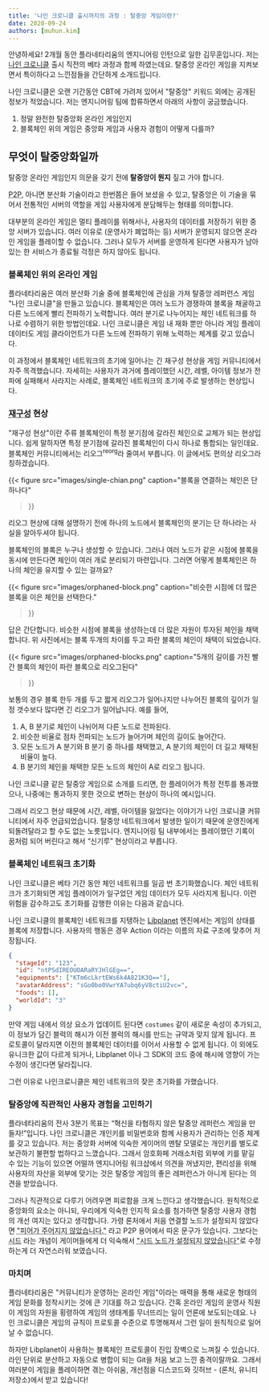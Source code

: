 ```yaml
---
title: '나인 크로니클 출시까지의 과정 : 탈중앙 게임이란?'
date: 2020-09-24
authors: [muhun.kim]
---
```


안녕하세요! 2개월 동안 플라네타리움의 엔지니어링 인턴으로 일한 김무훈입니다. 저는 [나인 크로니클] 출시 직전의 베타 과정과 함께 하였는데요. 탈중앙 온라인 게임을 지켜보면서 특이하다고 느낀점들을 간단하게 소개드립니다.

나인 크로니클은 오랜 기간동안 CBT에 가려져 있어서 "탈중앙" 키워드 외에는 공개된 정보가 적었습니다. 저는 엔지니어링 팀에 합류하면서 아래의 사항이 궁금했습니다.

1. 정말 완전한 탈중앙화 온라인 게임인지
2. 블록체인 위의 게임은 중앙화 게임과 사용자 경험이 어떻게 다를까?

[나인 크로니클]: https://nine-chronicles.com/

## 무엇이 탈중앙화일까

탈중앙 온라인 게임인지 의문을 갖기 전에 **탈중앙이 뭔지** 짚고 가야 합니다.

<abbr title="Peer to peer">P2P</abbr>, 아니면 분산화 기술이라고 한번쯤은 들어 보셨을 수 있고, 탈중앙은 이 기술을 묶어서 전통적인 서버의 역할을 게임 사용자에게 분담해두는 형태를 의미합니다.

대부분의 온라인 게임은 멀티 플레이를 위해서나, 사용자의 데이터를 저장하기 위한 중앙 서버가 있습니다. 여러 이유로 (운영사가 폐업하는 등) 서버가 운영되지 않으면 온라인 게임을 플레이할 수 없습니다. 그러나 모두가 서버를 운영하게 된다면 사용자가 남아있는 한 서비스가 종료될 걱정은 하지 않아도 됩니다.

### 블록체인 위의 온라인 게임

플라네타리움은 여러 분산화 기술 중에 블록체인에 관심을 가져 탈중앙 레퍼런스 게임 "나인 크로니클"을 만들고 있습니다. 블록체인은 여러 노드가 경쟁하여 블록을 채굴하고 다른 노드에게 빨리 전파하기 노력합니다. 여러 분기로 나누어지는 체인 네트워크를 하나로 수렴하기 위한 방법인데요. 나인 크로니클은 게임 내 재화 뿐만 아니라 게임 플레이 데이터도 게임 클라이언트가 다른 노드에 전파하기 위해 노력하는 체계를 갖고 있습니다.

이 과정에서 블록체인 네트워크의 초기에 일어나는 긴 재구성 현상을 게임 커뮤니티에서 자주 목격했습니다. 자세히는 사용자가 과거에 플레이했던 시간, 레벨, 아이템 정보가 전파에 실패해서 사라지는 사례로, 블록체인 네트워크의 초기에 주로 발생하는 현상입니다.

### <abbr title="reorganization">재구성</abbr> 현상

"재구성 현상"이란 주류 블록체인이 특정 분기점에 갈라진 체인으로 교체가 되는 현상입니다. 쉽게 말하자면 특정 분기점에 갈라진 블록체인이 다시 하나로 통합되는 일인데요. 블록체인 커뮤니티에서는 리오그<sup>reorg</sup>라 줄여서 부릅니다. 이 글에서도 편의상 리오그라 칭하겠습니다.

{{<
figure
  src="images/single-chian.png"
  caption="블록을 연결하는 체인은 단 하나다"
>}}

리오그 현상에 대해 설명하기 전에 하나의 노드에서 블록체인의 분기는 단 하나라는 사실을 알아두셔야 됩니다.

블록체인의 블록은 누구나 생성할 수 있습니다. 그러나 여러 노드가 같은 시점에 블록을 동시에 만든다면 체인이 여러 개로 분리되기 마련입니다. 그러면 어떻게 블록체인은 하나의 체인을 유지할 수 있는 걸까요?

{{<
figure
  src="images/orphaned-block.png"
  caption="비슷한 시점에 더 많은 블록을 이은 체인을 선택한다."
>}}

답은 간단합니다. 비슷한 시점에 블록을 생성하는데 더 많은 자원이 투자된 체인을 채택합니다. 위 사진에서는 블록 두개의 차이를 두고 파란 블록의 체인이 채택이 되었습니다.

{{<
figure
  src="images/orphaned-blocks.png"
  caption="5개의 길이를 가진 빨간 블록의 체인이 파란 블록으로 리오그된다"
>}}

보통의 경우 블록 한두 개를 두고 짧게 리오그가 일어나지만 나누어진 블록의 깊이가 일정 갯수보다 많다면 긴 리오그가 일어납니다. 예를 들어,

1. A, B 분기로 체인이 나뉘어져 다른 노드로 전파된다.
2. 비슷한 비율로 점차 전파되는 노드가 늘어가며 체인의 길이도 늘어간다.
3. 모든 노드가 A 분기와 B 분기 중 하나를 채택했고, A 분기의 체인이 더 길고 채택된 비율이 높다.
4. B 분기의 체인을 채택한 모든 노드의 체인이 A로 리오그 됩니다.

나인 크로니클 같은 탈중앙 게임으로 소개를 드리면, 한 플레이어가 특정 전투를 통과했으나, 나중에는 통과하지 못한 것으로 변하는 현상이 하나의 예시입니다.

<!-- TODO: 커뮤니티 리오그 제보 사진 추가하기 -->

그래서 리오그 현상 때문에 시간, 레벨, 아이템을 잃었다는 이야기가 나인 크로니클 커뮤니티에서 자주 언급되었습니다. 탈중앙 네트워크에서 발생한 일이기 때문에 운영진에게 되돌려달라고 할 수도 없는 노릇입니다. 엔지니어링 팀 내부에서는 플레이했던 기록이 꿈처럼 되어 버린다고 해서 <q>신기루</q> 현상이라고 부릅니다.

### 블록체인 네트워크 초기화

나인 크로니클은 베타 기간 동안 체인 네트워크를 일곱 번 초기화했습니다. 체인 네트워크가 초기화되면 게임 플레이어가 일구었던 게임 데이터가 모두 사라지게 됩니다. 이런 위험을 감수하고도 초기화를 감행한 이유는 다음과 같습니다.

나인 크로니클의 블록체인 네트워크를 지탱하는 [Libplanet] 엔진에서는 게임의 상태를 블록에 저장합니다. 사용자의 행동은 경우 Action 이라는 이름의 자료 구조에 맞추어 저장됩니다.

```json
{
  "stageId": "123",
  "id": "ntPSdIREOUOARaRYJHlGEg==",
  "equipments": ["KTm6cLkrtEWs6k4A821K3Q=="],
  "avatarAddress": "sGo0bo0VwrYA7ubq6yV8ctiU2vc=",
  "foods": [],
  "worldId": "3"
}
```

만약 게임 내에서 의상 요소가 업데이트 된다면 `costumes` 같이 새로운 속성이 추가되고, 이 정보가 담긴 블럭의 해시가 이전 블럭의 해시를 만드는 규약과 맞지 않게 됩니다. 프로토콜이 달라지면 이전의 블록체인 데이터를 이어서 사용할 수 없게 됩니다. 이 외에도 유니크한 값이 다르게 되거나, Libplanet 이나 그 SDK의 코드 중에 해시에 영향이 가는 수정이 생긴다면 달라집니다.

그런 이유로 나인크로니클은 체인 네트워크의 잦은 초기화를 가했습니다.

[libplanet]: https://libplanet.io

### 탈중앙에 직관적인 사용자 경험을 고민하기

플라네타리움의 전사 3분기 목표는 <q>혁신을 타협하지 않은 탈중앙 레퍼런스 게임을 만들자!</q>입니다. 나인 크로니클은 개인키를 비밀번호와 함께 사용자가 관리하는 인증 체계를 갖고 있습니다. 저는 중앙화 서버에 익숙한 게이머의 멘탈 모델로는 개인키를 별도로 보관하기 불편할 법하다고 느꼈습니다. 그래서 암호화페 거래소처럼 외부에 키를 맡길 수 있는 기능이 있으면 어떨까 엔지니어링 워크샵에서 의견을 꺼냈지만, 편리성을 위해 사용자의 자산을 외부에 맞기는 것은 탈중앙 게임의 좋은 레퍼런스가 아니게 된다는 의견을 받았습니다.

그러나 직관적으로 다루기 어려우면 피로함을 크게 느낀다고 생각했습니다. 원칙적으로 중앙화의 요소는 아니되, 우리에게 익숙한 인지적 요소를 첨가하면 탈중앙 사용자 경험의 개선 여지는 있다고 생각합니다. 가령 론처에서 처음 연결할 노드가 설정되지 않았다면 <abbr title="no peer was given">"피어가 주어지지 않았습니다."</abbr> 라고 P2P 용어에서 따온 문구가 있습니다. 그보다는 <abbr title="seed">시드</abbr> 라는 개념이 게이머들에게 더 익숙해서 <abbr title="no seed nodes were configured">"시드 노드가 설정되지 않았습니다"</abbr>로 수정하는게 더 자연스러워 보였습니다.

### 마치며

플라네타리움은 "커뮤니티가 운영하는 온라인 게임"이라는 매력을 통해 새로운 형태의 게임 문화를 정착시키는 것에 큰 기대를 하고 있습니다. 간혹 온라인 게임의 운영사 직원이 게임의 자원을 횡령하여 게임의 생태계를 무너뜨리는 일이 언론에 보도되는데요. 나인 크로니클은 게임의 규칙이 프로토콜 수준으로 투명해져서 그런 일이 원칙적으로 일어날 수 없습니다.

하자만 Libplanet이 사용하는 블록체인 프로토콜이 진입 장벽으로 느껴질 수 있습니다. 라인 단위로 분산하고 자동으로 병합이 되는 Git을 처음 보고 느낀 충격이랄까요. 그래서 여러분이 게임을 플레이하면 겪는 아쉬움, 개선점을 디스코드와 깃허브 - (론처, 유니티 저장소)에서 받고 있습니다!
